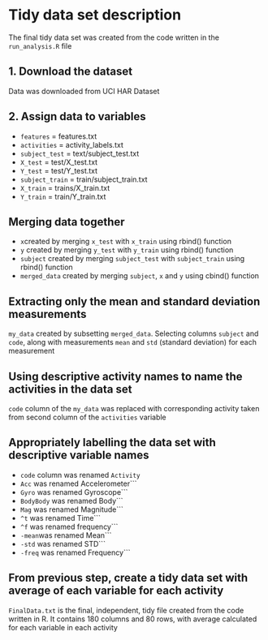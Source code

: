 # Tidy data set description

The final tidy data set was created from the code written in the ```run_analysis.R``` file

## 1. Download the dataset
Data was downloaded from UCI HAR Dataset

## 2. Assign data to variables
   * ```features``` = features.txt
   * ```activities``` = activity_labels.txt
   * ```subject_test``` = text/subject_test.txt
   * ```X_test``` = test/X_test.txt
   * ```Y_test``` = test/Y_test.txt
   * ```subject_train``` = train/subject_train.txt
   * ```X_train``` = trains/X_train.txt
   * ```Y_train``` = train/Y_train.txt

## Merging data together 
   * ```x```created by merging ```x_test``` with ```x_train``` using rbind() function
   * ```y``` created by merging ```y_test``` with ```y_train``` using rbind() function
   * ```subject``` created by merging ```subject_test``` with ```subject_train``` using rbind() function
   * ```merged_data``` created by merging ```subject```, ```x``` and ```y``` using cbind() function
          
 ## Extracting only the mean and standard deviation measurements
  ```my_data``` created by subsetting ```merged_data```. Selecting columns ```subject``` and ```code```, along with measurements ```mean``` and ```std``` (standard deviation) for each measurement
  
  ## Using descriptive activity names to name the activities in the data set
 ```code``` column of the ```my_data``` was replaced with corresponding activity taken from second column of the ```activities``` variable
 
 ## Appropriately labelling the data set with descriptive variable names
   * ```code``` column was renamed ```Activity```
   * ```Acc``` was renamed Accelerometer```
   * ```Gyro``` was renamed Gyroscope```
   * ```BodyBody``` was renamed Body```
   * ```Mag``` was renamed Magnitude```
   * ```^t``` was renamed Time```
   * ```^f``` was renamed frequency```
   * ```-mean```was renamed Mean```
   * ```-std``` was renamed STD```
   * ```-freq``` was renamed Frequency```
      
  ## From previous step, create a tidy data set with average of each variable for each activity
  ```FinalData.txt``` is the final, independent, tidy file created from the code written in R. It contains 180 columns and 80 rows, with average calculated for each variable in each activity
